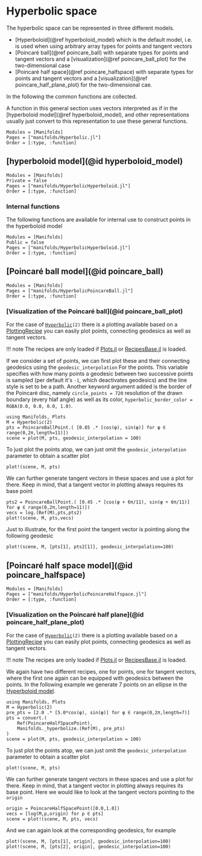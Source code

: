 # Hyperbolic space

The hyperbolic space can be represented in three different models.

* [Hyperboloid](@ref hyperboloid_model) which is the default model, i.e. is used when using arbitrary array types for points and tangent vectors
* [Poincaré ball](@ref poincare_ball) with separate types for points and tangent vectors and a [visualization](@ref poincare_ball_plot) for the two-dimensional case
* [Poincaré half space](@ref poincare_halfspace) with separate types for points and tangent vectors and a [visualization](@ref poincare_half_plane_plot) for the two-dimensional cae.

In the following the common functions are collected.

A function in this general section uses vectors interpreted as if in the [hyperboloid model](@ref hyperboloid_model),
and other representations usually just convert to this representation to use these general functions.

```@autodocs
Modules = [Manifolds]
Pages = ["manifolds/Hyperbolic.jl"]
Order = [:type, :function]
```

## [hyperboloid model](@id hyperboloid_model)

```@autodocs
Modules = [Manifolds]
Private = false
Pages = ["manifolds/HyperbolicHyperboloid.jl"]
Order = [:type, :function]
```

### Internal functions

The following functions are available for internal use to construct points in the hyperboloid model

```@autodocs
Modules = [Manifolds]
Public = false
Pages = ["manifolds/HyperbolicHyperboloid.jl"]
Order = [:type, :function]
```

## [Poincaré ball model](@id poincare_ball)

```@autodocs
Modules = [Manifolds]
Pages = ["manifolds/HyperbolicPoincareBall.jl"]
Order = [:type, :function]
```

### [Visualization of the Poincaré ball](@id poincare_ball_plot)

For the case of [`Hyperbolic`](@ref)`(2)` there is a plotting available based on a [PlottingRecipe](https://docs.juliaplots.org/latest/recipes/) you can easily plot points, connecting geodesics as well as tangent vectors.

!!! note
    The recipes are only loaded if [Plots.jl](http://docs.juliaplots.org/latest/) or
    [RecipesBase.jl](http://juliaplots.org/RecipesBase.jl/stable/) is loaded.

If we consider a set of points, we can first plot these and their connecting
geodesics using the `geodesic_interpolation` For the points. This variable specifies with how many points a geodesic between two successive points is sampled (per default it's `-1`, which deactivates geodesics) and the line style is set to be a path.
Another keyword argument added is the border of the Poincaré disc, namely
`circle_points = 720` resolution of the drawn boundary (every hlaf angle) as well as its color, `hyperbolic_border_color = RGBA(0.0, 0.0, 0.0, 1.0)`.

```@example poincareball
using Manifolds, Plots
M = Hyperbolic(2)
pts = PoincareBallPoint.( [0.85 .* [cos(φ), sin(φ)] for φ ∈ range(0,2π,length=11)])
scene = plot(M, pts, geodesic_interpolation = 100)
```

To just plot the points atop, we can just omit the `geodesic_interpolation` parameter to obtain a scatter plot

```@example poincareball
plot!(scene, M, pts)
```

We can further generate tangent vectors in these spaces and use a plot for there. Keep in mind, that a tangent vector in plotting always requires its base point

```@example poincareball
pts2 = PoincareBallPoint.( [0.45 .* [cos(φ + 6π/11), sin(φ + 6π/11)] for φ ∈ range(0,2π,length=11)])
vecs = log.(Ref(M),pts,pts2)
plot!(scene, M, pts,vecs)
```

Just to illustrate, for the first point the tangent vector is pointing along the following geodesic

```@example poincareball
plot!(scene, M, [pts[1], pts2[1]], geodesic_interpolation=100)
```

## [Poincaré half space model](@id poincare_halfspace)

```@autodocs
Modules = [Manifolds]
Pages = ["manifolds/HyperbolicPoincareHalfspace.jl"]
Order = [:type, :function]
```

### [Visualization on the Poincaré half plane](@id poincare_half_plane_plot)

For the case of [`Hyperbolic`](@ref)`(2)` there is a plotting available based on a [PlottingRecipe](https://docs.juliaplots.org/latest/recipes/) you can easily plot points, connecting geodesics as well as tangent vectors.

!!! note
    The recipes are only loaded if [Plots.jl](http://docs.juliaplots.org/latest/) or
    [RecipesBase.jl](http://juliaplots.org/RecipesBase.jl/stable/) is loaded.

We again have two different recipes, one for points, one for tangent vectors, where the first one again can be equipped with geodesics between the points.
In the following example we generate 7 points on an ellipse in the [Hyperboloid model](#hyperboloid-model).

```@example poincarehalfplane
using Manifolds, Plots
M = Hyperbolic(2)
pre_pts = [2.0 .* [5.0*cos(φ), sin(φ)] for φ ∈ range(0,2π,length=7)]
pts = convert.(
    Ref(PoincareHalfSpacePoint),
    Manifolds._hyperbolize.(Ref(M), pre_pts)
)
scene = plot(M, pts, geodesic_interpolation = 100)
```

To just plot the points atop, we can just omit the `geodesic_interpolation` parameter to obtain a scatter plot

```@example poincarehalfplane
plot!(scene, M, pts)
```

We can further generate tangent vectors in these spaces and use a plot for there. Keep in mind, that a tangent vector in plotting always requires its base point.
Here we would like to look at the tangent vectors pointing to the `origin`

```@example poincarehalfplane
origin = PoincareHalfSpacePoint([0.0,1.0])
vecs = [log(M,p,origin) for p ∈ pts]
scene = plot!(scene, M, pts, vecs)
```

And we can again look at the corresponding geodesics, for example

```@example poincarehalfplane
plot!(scene, M, [pts[1], origin], geodesic_interpolation=100)
plot!(scene, M, [pts[2], origin], geodesic_interpolation=100)
```
